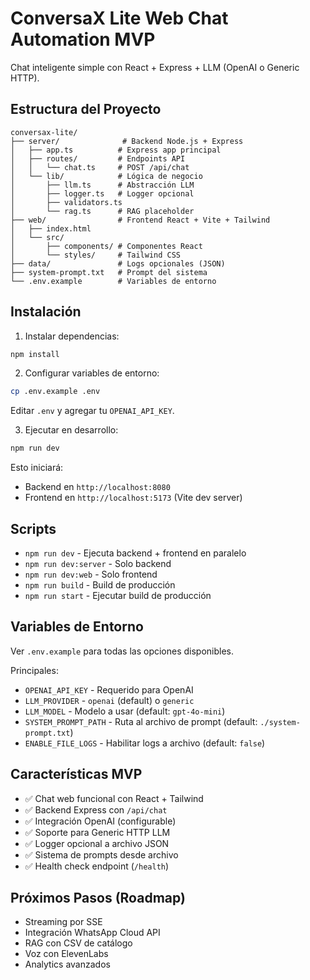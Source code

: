 # ConversaX Lite Web Chat Automation MVP

Chat inteligente simple con React + Express + LLM (OpenAI o Generic HTTP).

## Estructura del Proyecto

```
conversax-lite/
├── server/              # Backend Node.js + Express
│   ├── app.ts          # Express app principal
│   ├── routes/         # Endpoints API
│   │   └── chat.ts     # POST /api/chat
│   └── lib/            # Lógica de negocio
│       ├── llm.ts      # Abstracción LLM
│       ├── logger.ts   # Logger opcional
│       ├── validators.ts
│       └── rag.ts      # RAG placeholder
├── web/                # Frontend React + Vite + Tailwind
│   ├── index.html
│   └── src/
│       ├── components/ # Componentes React
│       └── styles/     # Tailwind CSS
├── data/               # Logs opcionales (JSON)
├── system-prompt.txt   # Prompt del sistema
└── .env.example        # Variables de entorno
```

## Instalación

1. Instalar dependencias:
```bash
npm install
```

2. Configurar variables de entorno:
```bash
cp .env.example .env
```

Editar `.env` y agregar tu `OPENAI_API_KEY`.

3. Ejecutar en desarrollo:
```bash
npm run dev
```

Esto iniciará:
- Backend en `http://localhost:8080`
- Frontend en `http://localhost:5173` (Vite dev server)

## Scripts

- `npm run dev` - Ejecuta backend + frontend en paralelo
- `npm run dev:server` - Solo backend
- `npm run dev:web` - Solo frontend
- `npm run build` - Build de producción
- `npm run start` - Ejecutar build de producción

## Variables de Entorno

Ver `.env.example` para todas las opciones disponibles.

Principales:
- `OPENAI_API_KEY` - Requerido para OpenAI
- `LLM_PROVIDER` - `openai` (default) o `generic`
- `LLM_MODEL` - Modelo a usar (default: `gpt-4o-mini`)
- `SYSTEM_PROMPT_PATH` - Ruta al archivo de prompt (default: `./system-prompt.txt`)
- `ENABLE_FILE_LOGS` - Habilitar logs a archivo (default: `false`)

## Características MVP

- ✅ Chat web funcional con React + Tailwind
- ✅ Backend Express con `/api/chat`
- ✅ Integración OpenAI (configurable)
- ✅ Soporte para Generic HTTP LLM
- ✅ Logger opcional a archivo JSON
- ✅ Sistema de prompts desde archivo
- ✅ Health check endpoint (`/health`)

## Próximos Pasos (Roadmap)

- Streaming por SSE
- Integración WhatsApp Cloud API
- RAG con CSV de catálogo
- Voz con ElevenLabs
- Analytics avanzados


